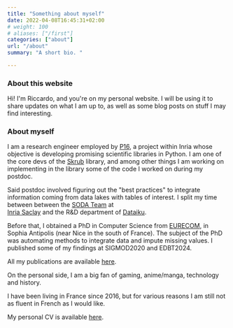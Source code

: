 ```yaml
---
title: "Something about myself"
date: 2022-04-08T16:45:31+02:00
# weight: 100
# aliases: ["/first"]
categories: ["about"]
url: "/about"
summary: "A short bio. "

---
```

### About this website
Hi! I'm Riccardo, and you're on my personal website. I will be using it to share 
updates on what I am up to, as well as some blog posts on stuff I may find interesting. 

### About myself
I am a research engineer employed by [P16](https://p16.inria.fr), a project 
within Inria whose objective is developing promising scientific libraries in Python. 
I am one of the core devs of the [Skrub](https://skrub-data.org/stable/) library, 
and among other things I am working on implementing in the library some of the 
code I worked on during my postdoc. 

Said postdoc involved figuring out the "best practices" to integrate information 
coming from data lakes with tables of interest. I split my time between  between 
the [SODA Team](https://team.inria.fr/soda/) at  
[Inria Saclay](https://www.inria.fr/fr/centre-inria-de-saclay) and the R&D department 
of [Dataiku](https://www.dataiku.com).

Before that, I obtained a PhD in Computer Science from [EURECOM](https://www.eurecom.fr), 
in Sophia Antipolis (near Nice in the south of France).
The subject of the PhD was automating methods to integrate data and impute missing values.
I published some of my findings at SIGMOD2020 and EDBT2024. 

All my publications are available [here](/publications).

On the personal side, I am a big fan of gaming, anime/manga, technology and history.

I have been living in France since 2016, but for various reasons I am still not as 
fluent in French as I would like.  

My personal CV is available [here](/pubs/CV_cappuzzo.pdf).
